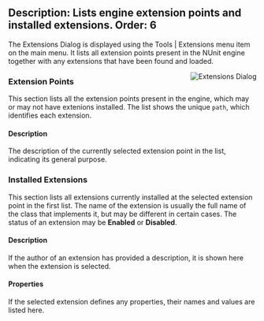 Description: Lists engine extension points and installed extensions.
Order: 6
---
<!-- Page-specific styles -->
<style>
  img {float:right; margin-left: 20px; margin-bottom: 20px; max-width: 400px}
</style>

The Extensions Dialog is displayed using the Tools | Extensions menu item on the main
menu. It lists all extension points present in the NUnit engine together with any
extensions that have been found and loaded.

![Extensions Dialog](/testcentric-gui/img/extensionsDialog.png)

### Extension Points

This section lists all the extension points present in the engine, which may or may
not have extenions installed. The list shows the unique `path`, which identifies
each extension.

#### Description
The description of the currently selected extension point in the list, indicating
its general purpose.

### Installed Extensions

This section lists all extensions currently installed at the selected extension point
in the first list. The name of the extension is usually the full name of the class that
implements it, but may be different in certain cases. The status of an extension may be
**Enabled** or **Disabled**.

#### Description
If the author of an extension has provided a description, it is
shown here when the extension is selected.

#### Properties
If the selected extension defines any properties, their
names and values are listed here.